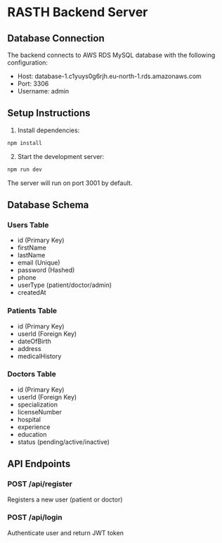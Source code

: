 # RASTH Backend Server

## Database Connection
The backend connects to AWS RDS MySQL database with the following configuration:
- Host: database-1.c1yuys0g6rjh.eu-north-1.rds.amazonaws.com
- Port: 3306
- Username: admin

## Setup Instructions

1. Install dependencies:
```bash
npm install
```

2. Start the development server:
```bash
npm run dev
```

The server will run on port 3001 by default.

## Database Schema

### Users Table
- id (Primary Key)
- firstName
- lastName
- email (Unique)
- password (Hashed)
- phone
- userType (patient/doctor/admin)
- createdAt

### Patients Table
- id (Primary Key)
- userId (Foreign Key)
- dateOfBirth
- address
- medicalHistory

### Doctors Table
- id (Primary Key)
- userId (Foreign Key)
- specialization
- licenseNumber
- hospital
- experience
- education
- status (pending/active/inactive)

## API Endpoints

### POST /api/register
Registers a new user (patient or doctor)

### POST /api/login
Authenticate user and return JWT token